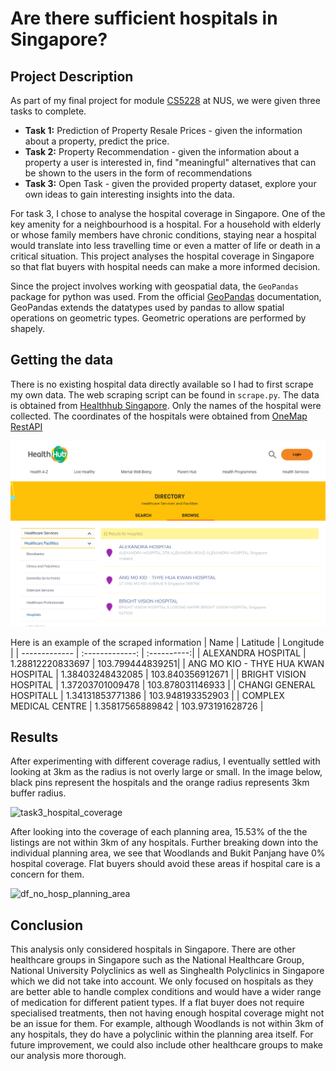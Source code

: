 # Are there sufficient hospitals in Singapore?

## Project Description
As part of my final project for module [CS5228](https://nusmods.com/modules/CS5228/knowledge-discovery-and-data-mining) at NUS, we were given three tasks to complete. 
- **Task 1:**  Prediction of Property Resale Prices - given the information about a property, predict the price.
- **Task 2:** Property Recommendation - given the information about a property a user is interested in,  find "meaningful" alternatives that can be shown to the users in the form of recommendations
- **Task 3:** Open Task - given the provided property dataset, explore your own ideas to gain interesting insights into the data.

For task 3, I chose to analyse the hospital coverage in Singapore. One of the key amenity for a neighbourhood is a hospital. For a household with elderly or whose family members have chronic conditions, staying near a hospital would translate into less travelling time or even a matter of life or death in a critical situation.  This project analyses the hospital coverage in Singapore so that flat buyers with hospital needs can make a more informed decision.

Since the project involves working with geospatial data, the ``GeoPandas`` package for python was used. From the official [GeoPandas](https://geopandas.org/en/stable/index.html) documentation, GeoPandas extends the datatypes used by pandas to allow spatial operations on geometric types. Geometric operations are performed by shapely.

## Getting the data
There is no existing hospital data directly available so I had to first scrape my own data. The web scraping script can be found in ``scrape.py``. The data is obtained from [Healthhub Singapore](https://www.healthhub.sg/directory/hospitals). Only the names of the hospital were collected. The coordinates of the hospitals were obtained from [OneMap RestAPI](https://www.onemap.gov.sg/docs/#onemap-rest-apis)

![healthhub](https://github.com/Joanna-Khek/sg-hospital-coverage/blob/main/images/healthhub.png)

Here is an example of the scraped information
| Name | Latitude | Longitude |
| ------------- | :-------------: | :----------:|
| ALEXANDRA HOSPITAL | 1.28812220833697 |	103.799444839251|
| ANG MO KIO - THYE HUA KWAN HOSPITAL | 1.38403248432085	| 103.840356912671 |
| BRIGHT VISION HOSPITAL | 1.37203701009478	| 103.878031146933 |
| CHANGI GENERAL HOSPITALL | 1.34131853771386 | 103.948193352903 |
| COMPLEX MEDICAL CENTRE | 1.35817565889842 |	103.973191628726 |

## Results
After experimenting with different coverage radius, I eventually settled with looking at 3km as the radius is not overly large or small. 
In the image below, black pins represent the hospitals and the orange radius represents 3km buffer radius. 

![task3_hospital_coverage](https://user-images.githubusercontent.com/53141849/206888565-dc697e8d-0e2a-43c4-bc0e-4f52bf5539e7.png)

After looking into the coverage of each planning area, 15.53% of the the listings are not within 3km of any hospitals. Further breaking down into the individual planning area, we see that Woodlands and Bukit Panjang have 0% hospital coverage. Flat buyers should avoid these areas if hospital care is a concern for them.

![df_no_hosp_planning_area](https://user-images.githubusercontent.com/53141849/206888689-6af976df-56d7-40b9-a568-80466c178820.png)

## Conclusion
This analysis only considered hospitals in Singapore. There are other healthcare groups in Singapore such as the National Healthcare Group, National University Polyclinics as well as Singhealth Polyclinics in Singapore which we did not take into account. We only focused on hospitals as they are better able to handle complex conditions and would have a wider range of medication for different patient types. If a flat buyer does not require specialised treatments, then not having enough hospital coverage might not be an issue for them. For example, although Woodlands is not within 3km of any hospitals, they do have a polyclinic within the planning area itself. For future improvement, we could also include other healthcare groups to make our analysis more thorough.
